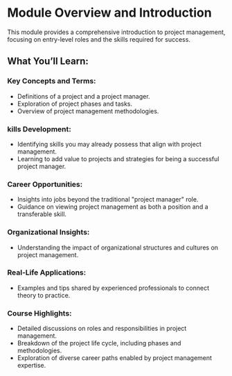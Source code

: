 # Module Overview and Introduction

This module provides a comprehensive introduction to project management, focusing on entry-level roles and the skills required for success.

## What You’ll Learn:
### Key Concepts and Terms:
- Definitions of a project and a project manager.
- Exploration of project phases and tasks.
- Overview of project management methodologies.
### kills Development:
- Identifying skills you may already possess that align with project management.
- Learning to add value to projects and strategies for being a successful project manager.
### Career Opportunities:
- Insights into jobs beyond the traditional "project manager" role.
- Guidance on viewing project management as both a position and a transferable skill.
### Organizational Insights:
- Understanding the impact of organizational structures and cultures on project management.
### Real-Life Applications:
- Examples and tips shared by experienced professionals to connect theory to practice.
### Course Highlights:
- Detailed discussions on roles and responsibilities in project management.
- Breakdown of the project life cycle, including phases and methodologies.
- Exploration of diverse career paths enabled by project management expertise.
